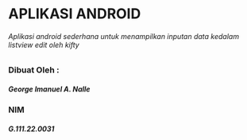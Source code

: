 # APLIKASI ANDROID
###### Aplikasi android sederhana untuk menampilkan inputan data kedalam listview edit oleh kifty

### Dibuat Oleh :
##### George Imanuel A. Nalle
### NIM
##### G.111.22.0031